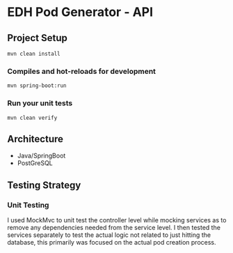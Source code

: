 # EDH Pod Generator - API

## Project Setup

```
mvn clean install
```

### Compiles and hot-reloads for development

```
mvn spring-boot:run
```

### Run your unit tests

```
mvn clean verify
```

## Architecture

- Java/SpringBoot
- PostGreSQL

## Testing Strategy

### Unit Testing

I used MockMvc to unit test the controller level while mocking services as to remove any dependencies needed from the service level. I then tested the services separately to test the actual logic not related to just hitting the database, this primarily was focused on the actual pod creation process. 
